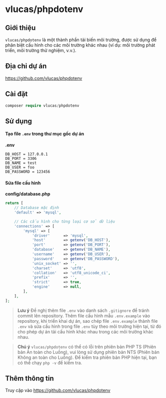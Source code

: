 # vlucas/phpdotenv

## Giới thiệu
`vlucas/phpdotenv` là một thành phần tải biến môi trường, được sử dụng để phân biệt cấu hình cho các môi trường khác nhau (ví dụ: môi trường phát triển, môi trường thử nghiệm, v.v.).

## Địa chỉ dự án

https://github.com/vlucas/phpdotenv
  
## Cài đặt
 
```php
composer require vlucas/phpdotenv
 ```
  
## Sử dụng

#### Tạo file `.env` trong thư mục gốc dự án
**.env**
```
DB_HOST = 127.0.0.1
DB_PORT = 3306
DB_NAME = test
DB_USER = foo
DB_PASSWORD = 123456
```

#### Sửa file cấu hình
**config/database.php**
```php
return [
    // Database mặc định
    'default' => 'mysql',

    // Các cấu hình cho từng loại cơ sở dữ liệu
    'connections' => [
        'mysql' => [
            'driver'      => 'mysql',
            'host'        => getenv('DB_HOST'),
            'port'        => getenv('DB_PORT'),
            'database'    => getenv('DB_NAME'),
            'username'    => getenv('DB_USER'),
            'password'    => getenv('DB_PASSWORD'),
            'unix_socket' => '',
            'charset'     => 'utf8',
            'collation'   => 'utf8_unicode_ci',
            'prefix'      => '',
            'strict'      => true,
            'engine'      => null,
        ],
    ],
];
```

> **Lưu ý**
> Đề nghị thêm file `.env` vào danh sách `.gitignore` để tránh commit lên repository. Thêm file cấu hình mẫu `.env.example` vào repository, khi triển khai dự án, sao chép file `.env.example` thành file `.env` và sửa cấu hình trong file `.env` tùy theo môi trường hiện tại, từ đó cho phép dự án tải cấu hình khác nhau trong các môi trường khác nhau.

> **Chú ý**
> `vlucas/phpdotenv` có thể có lỗi trên phiên bản PHP TS (Phiên bản An toàn cho Luồng), vui lòng sử dụng phiên bản NTS (Phiên bản Không an toàn cho Luồng).
> Để kiểm tra phiên bản PHP hiện tại, bạn có thể chạy `php -v` để kiểm tra.

## Thêm thông tin

Truy cập vào https://github.com/vlucas/phpdotenv
